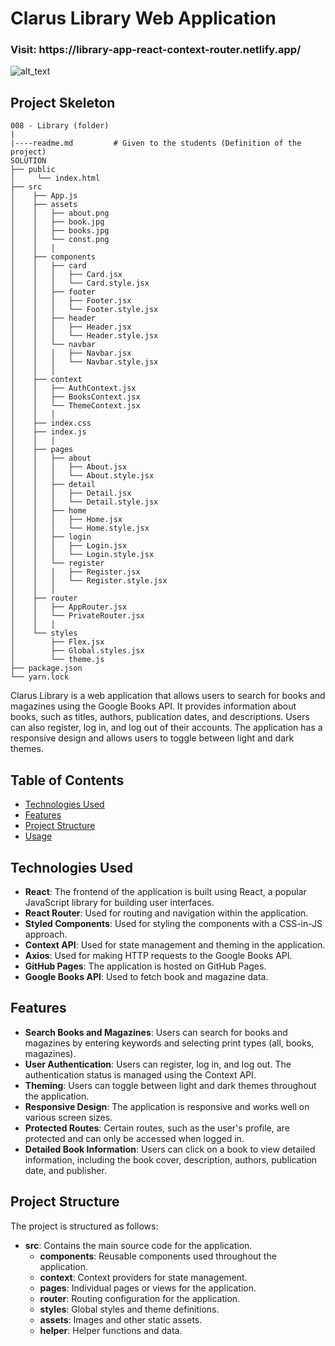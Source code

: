 

# Clarus Library Web Application

<h3>Visit: https://library-app-react-context-router.netlify.app/</h3>

<img alt="alt_text" src="./library.gif"/>



## Project Skeleton

```
008 - Library (folder)
|
|----readme.md         # Given to the students (Definition of the project)
SOLUTION
├── public
│     └── index.html
├── src
│    ├── App.js
│    ├── assets
│    │   ├── about.png
│    │   ├── book.jpg
│    │   ├── books.jpg
│    │   └── const.png
│    │   │
│    ├── components
│    │   ├── card
│    │   │   ├── Card.jsx
│    │   │   └── Card.style.jsx
│    │   ├── footer
│    │   │   ├── Footer.jsx
│    │   │   └── Footer.style.jsx
│    │   ├── header
│    │   │   ├── Header.jsx
│    │   │   └── Header.style.jsx
│    │   └── navbar
│    │   │   ├── Navbar.jsx
│    │   │   └── Navbar.style.jsx
│    │   │
│    ├── context
│    │   ├── AuthContext.jsx
│    │   ├── BooksContext.jsx
│    │   └── ThemeContext.jsx
│    │   │
│    ├── index.css
│    ├── index.js
│    │   │
│    ├── pages
│    │   ├── about
│    │   │   ├── About.jsx
│    │   │   └── About.style.jsx
│    │   ├── detail
│    │   │   ├── Detail.jsx
│    │   │   └── Detail.style.jsx
│    │   ├── home
│    │   │   ├── Home.jsx
│    │   │   └── Home.style.jsx
│    │   ├── login
│    │   │   ├── Login.jsx
│    │   │   └── Login.style.jsx
│    │   └── register
│    │   │   ├── Register.jsx
│    │   │   └── Register.style.jsx
│    │   │
│    ├── router
│    │   ├── AppRouter.jsx
│    │   └── PrivateRouter.jsx
│    │   │
│    └── styles
│        ├── Flex.jsx
│        ├── Global.styles.jsx
│        └── theme.js
├── package.json
└── yarn.lock
```


Clarus Library is a web application that allows users to search for books and magazines using the Google Books API. It provides information about books, such as titles, authors, publication dates, and descriptions. Users can also register, log in, and log out of their accounts. The application has a responsive design and allows users to toggle between light and dark themes.

## Table of Contents
- [Technologies Used](#technologies-used)
- [Features](#features)
- [Project Structure](#project-structure)
- [Usage](#usage)


## Technologies Used

- **React**: The frontend of the application is built using React, a popular JavaScript library for building user interfaces.
- **React Router**: Used for routing and navigation within the application.
- **Styled Components**: Used for styling the components with a CSS-in-JS approach.
- **Context API**: Used for state management and theming in the application.
- **Axios**: Used for making HTTP requests to the Google Books API.
- **GitHub Pages**: The application is hosted on GitHub Pages.
- **Google Books API**: Used to fetch book and magazine data.

## Features

- **Search Books and Magazines**: Users can search for books and magazines by entering keywords and selecting print types (all, books, magazines).
- **User Authentication**: Users can register, log in, and log out. The authentication status is managed using the Context API.
- **Theming**: Users can toggle between light and dark themes throughout the application.
- **Responsive Design**: The application is responsive and works well on various screen sizes.
- **Protected Routes**: Certain routes, such as the user's profile, are protected and can only be accessed when logged in.
- **Detailed Book Information**: Users can click on a book to view detailed information, including the book cover, description, authors, publication date, and publisher.

## Project Structure

The project is structured as follows:

- **src**: Contains the main source code for the application.
  - **components**: Reusable components used throughout the application.
  - **context**: Context providers for state management.
  - **pages**: Individual pages or views for the application.
  - **router**: Routing configuration for the application.
  - **styles**: Global styles and theme definitions.
  - **assets**: Images and other static assets.
  - **helper**: Helper functions and data.



